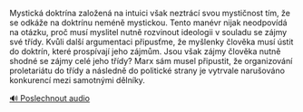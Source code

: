 
Mystická doktrína založená na intuici však neztrácí svou mystičnost tím, že se odkáže na doktrínu neméně mystickou. Tento manévr nijak neodpovídá na otázku, proč musí myslitel nutně rozvinout ideologii v souladu se zájmy své třídy. Kvůli další argumentaci připusťme, že myšlenky člověka musí ústit do doktrín, které prospívají jeho zájmům. Jsou však zájmy člověka nutně shodné se zájmy celé jeho třídy? Marx sám musel připustit, že organizování proletariátu do třídy a následně do politické strany je vytrvale narušováno konkurencí mezi samotnými dělníky.

[🔊 Poslechnout audio](/data/7-paragraphs/audio/chapter_25/para_004-Mystick-doktrna-zaloen-na-intuici-vak-neztrc.mp3)
